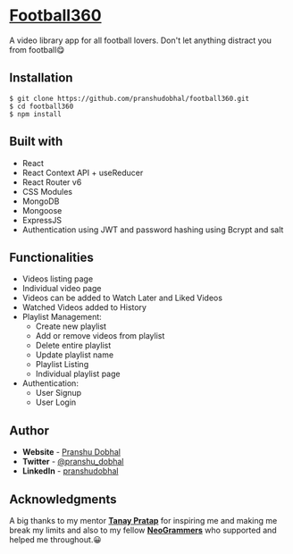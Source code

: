 # [Football360](https://football360.vercel.app/)

A video library app for all football lovers. Don't let anything distract you from football😋

## **Installation**

```
$ git clone https://github.com/pranshudobhal/football360.git
$ cd football360
$ npm install
```

## **Built with**

- React
- React Context API + useReducer
- React Router v6
- CSS Modules
- MongoDB
- Mongoose
- ExpressJS
- Authentication using JWT and password hashing using Bcrypt and salt

## **Functionalities**

- Videos listing page
- Individual video page
- Videos can be added to Watch Later and Liked Videos
- Watched Videos added to History
- Playlist Management:
    - Create new playlist
    - Add or remove videos from playlist
    - Delete entire playlist
    - Update playlist name
    - Playlist Listing
    - Individual playlist page
- Authentication:
    - User Signup
    - User Login

## **Author**

- **Website** - [Pranshu Dobhal](https://pranshudobhal.netlify.app/)
- **Twitter** - [@pranshu_dobhal](https://twitter.com/pranshu_dobhal)
- **LinkedIn** - [pranshudobhal](https://www.linkedin.com/in/pranshudobhal/)

## **Acknowledgments**

A big thanks to my mentor **[Tanay Pratap](https://twitter.com/tanaypratap)** for inspiring me and making me break my limits and also to my fellow **[NeoGrammers](https://twitter.com/neogcamp)** who supported and helped me throughout.😀
